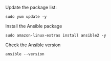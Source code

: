Update the package list:
```
sudo yum update -y
```
Install the Ansible package
```
sudo amazon-linux-extras install ansible2 -y
```
Check the Ansible version
```
ansible --version
```
